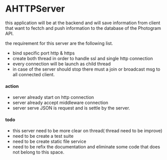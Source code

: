 # AHTTPServer

this application will be at the backend and will save information from client that want to fectch and push information
to the database of the Photogram API.


the requirement for this server are the following list.

- bind specific port http & https
- create both thread in order to handle ssl and single http connection
- every connection will be launch as child thread
- in case of the server should stop there must a join or broadcast msg to all connected client.

#### action
- server already start on http connection
- server already accept middleware connection
- server serve JSON is request and is settle by the server.


#### todo
- this server need to be more clear on thread( thread need to be improve)
- need to be create a test suite
- need to be create static file service
- need to be refix the documentation and eliminate some code that does not belong to this space.
